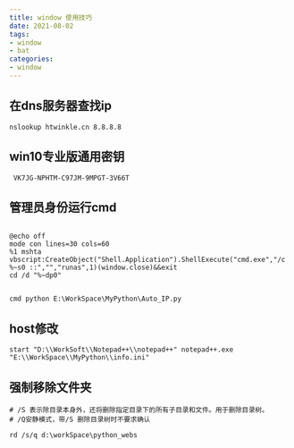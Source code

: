 ```yaml
---
title: window 使用技巧
date: 2021-08-02
tags:
- window
- bat
categories:
- window
---
```


## 在dns服务器查找ip

```shell
nslookup htwinkle.cn 8.8.8.8
```


## win10专业版通用密钥

```shell
 VK7JG-NPHTM-C97JM-9MPGT-3V66T
```

## 管理员身份运行cmd

```shell

@echo off
mode con lines=30 cols=60
%1 mshta vbscript:CreateObject("Shell.Application").ShellExecute("cmd.exe","/c %~s0 ::","","runas",1)(window.close)&&exit
cd /d "%~dp0"


cmd python E:\WorkSpace\MyPython\Auto_IP.py
```

## host修改

```shell
start "D:\\WorkSoft\\Notepad++\\notepad++" notepad++.exe  "E:\\WorkSpace\\MyPython\\info.ini"
```

## 强制移除文件夹

```shell
# /S 表示除目录本身外，还将删除指定目录下的所有子目录和文件。用于删除目录树。
# /Q安静模式，带/S 删除目录树时不要求确认

rd /s/q d:\workSpace\python_webs
```




